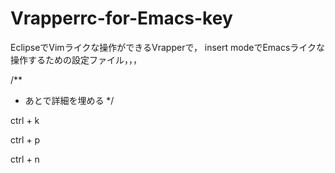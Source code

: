# Vrapperrc-for-Emacs-key
EclipseでVimライクな操作ができるVrapperで， insert modeでEmacsライクな操作するための設定ファイル，，，

/**
* あとで詳細を埋める
*/

ctrl + k 

ctrl + p

ctrl + n
